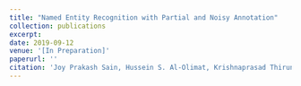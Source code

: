 ```yaml
---
title: "Named Entity Recognition with Partial and Noisy Annotation"
collection: publications
excerpt: 
date: 2019-09-12
venue: '[In Preparation]'
paperurl: ''
citation: 'Joy Prakash Sain, Hussein S. Al-Olimat, Krishnaprasad Thirunarayan, Valerie Shalin, Michael L. Raymer. Named Entity Recognition with Partial and Noisy Annotation'
---
```


